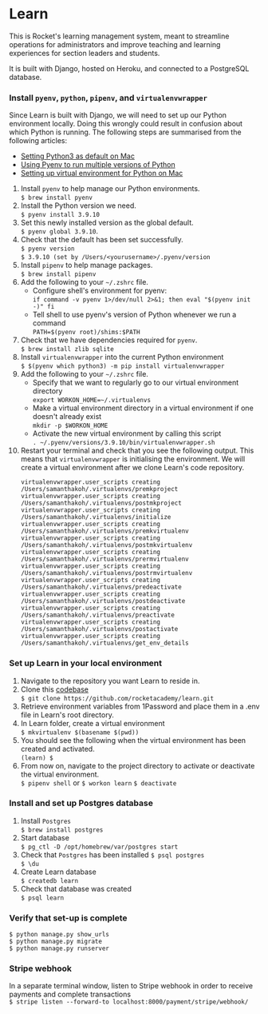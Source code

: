 # Learn

This is Rocket's learning management system, meant to streamline operations for administrators and improve teaching and learning experiences for section leaders and students.

It is built with Django, hosted on Heroku, and connected to a PostgreSQL database.


### Install `pyenv`, `python`, `pipenv`, and `virtualenvwrapper`
Since Learn is built with Django, we will need to set up our Python environment locally. Doing this wrongly could result in confusion about which Python is running. The following steps are summarised from the following articles:
- [Setting Python3 as default on Mac](https://opensource.com/article/19/5/python-3-default-mac)
- [Using Pyenv to run multiple versions of Python](https://opensource.com/article/20/4/pyenv)
- [Setting up virtual environment for Python on Mac](https://opensource.com/article/19/6/python-virtual-environments-mac)

1. Install `pyenv` to help manage our Python environments.<br>
   `$ brew install pyenv`
2. Install the Python version we need.<br>
   `$ pyenv install 3.9.10`
3. Set this newly installed version as the global default.<br>
   `$ pyenv global 3.9.10`.
4. Check that the default has been set successfully.<br>
   `$ pyenv version`<br>
   `$ 3.9.10 (set by /Users/<yourusername>/.pyenv/version`
5. Install `pipenv` to help manage packages.<br>
   `$ brew install pipenv`
6. Add the following to your `~/.zshrc` file.
   - Configure shell's environment for pyenv:<br>
     `if command -v pyenv 1>/dev/null 2>&1; then
        eval "$(pyenv init -)"
     fi`
   - Tell shell to use pyenv's version of Python whenever we run a command<br>
     `PATH=$(pyenv root)/shims:$PATH`
7. Check that we have dependencies required for `pyenv`.<br>
   `$ brew install zlib sqlite`
8. Install `virtualenvwrapper` into the current Python environment<br>
   `$ $(pyenv which python3) -m pip install virtualenvwrapper`
9. Add the following to your `~/.zshrc` file.<br>
   - Specify that we want to regularly go to our virtual environment directory<br>
     `export WORKON_HOME=~/.virtualenvs`
   - Make a virtual environment directory in a virtual environment if one doesn't already exist<br>
     `mkdir -p $WORKON_HOME`
   - Activate the new virtual environment by calling this script<br>
     `. ~/.pyenv/versions/3.9.10/bin/virtualenvwrapper.sh`
10. Restart your terminal and check that you see the following output. This means that `virtualenvwrapper` is initialising the environment. We will create a virtual environment after we clone Learn's code repository.
    ```
    virtualenvwrapper.user_scripts creating /Users/samanthakoh/.virtualenvs/premkproject
    virtualenvwrapper.user_scripts creating /Users/samanthakoh/.virtualenvs/postmkproject
    virtualenvwrapper.user_scripts creating /Users/samanthakoh/.virtualenvs/initialize
    virtualenvwrapper.user_scripts creating /Users/samanthakoh/.virtualenvs/premkvirtualenv
    virtualenvwrapper.user_scripts creating /Users/samanthakoh/.virtualenvs/postmkvirtualenv
    virtualenvwrapper.user_scripts creating /Users/samanthakoh/.virtualenvs/prermvirtualenv
    virtualenvwrapper.user_scripts creating /Users/samanthakoh/.virtualenvs/postrmvirtualenv
    virtualenvwrapper.user_scripts creating /Users/samanthakoh/.virtualenvs/predeactivate
    virtualenvwrapper.user_scripts creating /Users/samanthakoh/.virtualenvs/postdeactivate
    virtualenvwrapper.user_scripts creating /Users/samanthakoh/.virtualenvs/preactivate
    virtualenvwrapper.user_scripts creating /Users/samanthakoh/.virtualenvs/postactivate
    virtualenvwrapper.user_scripts creating /Users/samanthakoh/.virtualenvs/get_env_details
    ```


### Set up Learn in your local environment
1. Navigate to the repository you want Learn to reside in.
2. Clone this [codebase](https://github.com/rocketacademy/learn)<br>
   `$ git clone https://github.com/rocketacademy/learn.git`
3. Retrieve environment variables from 1Password and place them in a .env file in Learn's root directory.
4. In Learn folder, create a virtual environment<br>
   `$ mkvirtualenv $(basename $(pwd))`<br>
5. You should see the following when the virtual environment has been created and activated.<br>
   `(learn) $`
6. From now on, navigate to the project directory to activate or deactivate the virtual environment.<br>
   `$ pipenv shell` or `$ workon learn`
   `$ deactivate`


### Install and set up Postgres database
1. Install `Postgres`<br>
   `$ brew install postgres`
2. Start database<br>
   `$ pg_ctl -D /opt/homebrew/var/postgres start`
3. Check that `Postgres` has been installed
   `$ psql postgres`<br>
   `$ \du`
4. Create Learn database<br>
   `$ createdb learn`
5. Check that database was created<br>
   `$ psql learn`
   

### Verify that set-up is complete
`$ python manage.py show_urls`<br>
`$ python manage.py migrate`<br>
`$ python manage.py runserver`


### Stripe webhook
In a separate terminal window, listen to Stripe webhook in order to receive payments and complete transactions<br>
`$ stripe listen --forward-to localhost:8000/payment/stripe/webhook/`
